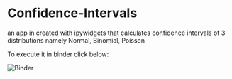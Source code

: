 # Confidence-Intervals
an app in created with ipywidgets that calculates confidence intervals of 3 distributions namely Normal, Binomial, Poisson 

To execute it in binder click below:

![Binder](https://tinyurl.com/fvaye43p)
